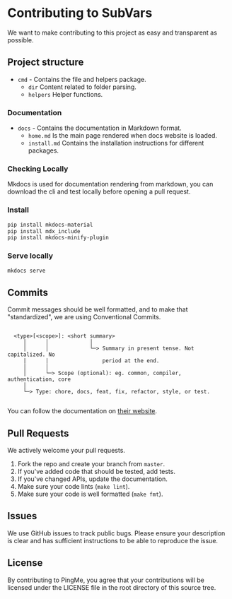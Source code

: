 # Contributing to SubVars

We want to make contributing to this project as easy and transparent as
possible.

## Project structure
- `cmd` - Contains the file and helpers package.
  - `dir` Content related to folder parsing.
  - `helpers` Helper functions.
  
### Documentation

- `docs` - Contains the documentation in Markdown format.
  - `home.md` Is the main page rendered when docs website is loaded.
  - `install.md` Contains the installation instructions for different packages.

### Checking Locally

Mkdocs is used for documentation rendering from markdown, you can download
the cli and test locally before opening a pull request.

### Install

```bash
pip install mkdocs-material
pip install mdx_include
pip install mkdocs-minify-plugin
```

### Serve locally

```bash
mkdocs serve
```

## Commits

Commit messages should be well formatted, and to make that "standardized", we
are using Conventional Commits.

```shell

  <type>[<scope>]: <short summary>
     │      │             │
     │      │             └─> Summary in present tense. Not capitalized. No
     |      |                 period at the end. 
     │      │
     │      └─> Scope (optional): eg. common, compiler, authentication, core
     │
     └─> Type: chore, docs, feat, fix, refactor, style, or test.
     
```

You can follow the documentation on
[their website](https://www.conventionalcommits.org).

## Pull Requests

We actively welcome your pull requests.

1. Fork the repo and create your branch from `master`.
2. If you've added code that should be tested, add tests.
3. If you've changed APIs, update the documentation.
4. Make sure your code lints (`make lint`).
5. Make sure your code is well formatted (`make fmt`).

## Issues

We use GitHub issues to track public bugs. Please ensure your description is
clear and has sufficient instructions to be able to reproduce the issue.

## License

By contributing to PingMe, you agree that your contributions will be licensed
under the LICENSE file in the root directory of this source tree.
